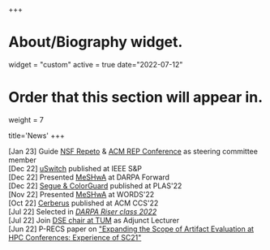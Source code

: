 +++
# About/Biography widget.
widget = "custom"
active = true
date="2022-07-12"
# Order that this section will appear in.
weight = 7

title='News'
+++

[Jan 23] Guide [NSF Repeto](https://news.ucsc.edu/2022/08/maltzahn-fairos-award.html) & [ACM REP Conference](https://acm-rep.github.io/) as steering committee member<br>
[Dec 22] [uSwitch](publication/peng-2023) published at IEEE S&P<br>
[Dec 22] Presented [MeSHwA](publication/vahldiek-2022-words) at DARPA Forward<br>
[Dec 22] [Segue & ColorGuard](publication/narayan-2022) published at PLAS'22<br>
[Nov 22] Presented [MeSHwA](publication/vahldiek-2022-words/) at WORDS'22<br>
[Oct 22] [Cerberus](publication/lee-2022/) published at ACM CCS'22<br>
[Jul 22] Selected in *[DARPA Riser class 2022](https://forward.darpa.mil/risers)*<br>
[Jul 22] Join [DSE chair at TUM](https://dse.in.tum.de/) as Adjunct Lecturer<br>
[Jun 22] P-RECS paper on ["Expanding the Scope of Artifact Evaluation at HPC Conferences: Experience of SC21"](publication/malik-2022-aehpc/)<br>
<!--
[May 22] Serve as USENIX Security 2023 Artifact Evaluation co-chair with Cristiano Giuffrida<br>
[Apr 22] Serve on USENIX Security 2023 PC<br>
[Nov 21] External review for [DTRAP](https://dl.acm.org/journal/dtrap)<br>
[Mar 22] [Report about EuroSys'22 Artifact Evaluation Process](https://sysartifacts.github.io/eurosys2022/report)<br>
[Nov 21] [Report about SC'21 Artifact Evaluation Process](https://sysartifacts.github.io/sc2021/report)<br>
[Aug 21] [Swivel](publication/narayan-2021/) is published at USENIX Security'21
[Apr 21] Serve on USENIX Seuciry 2022 PC
-->